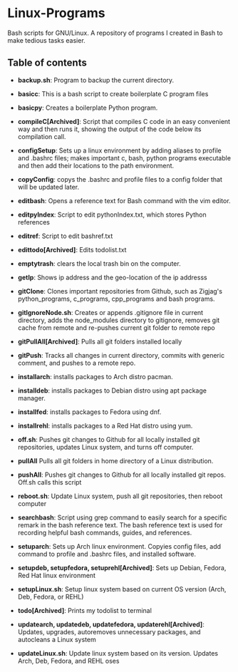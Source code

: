 # Linux-Programs
Bash scripts for GNU/Linux. A repository of programs I created in Bash to make tedious tasks easier.

## Table of contents
* **backup.sh**: Program to backup the current directory.

* **basicc**: This is a bash script to create boilerplate C program files

* **basicpy**: Creates a boilerplate Python program.

* **compileC[Archived]**: Script that compiles C code in an easy convenient way and then runs it, showing the output of the code below its compilation call.

* **configSetup**: Sets up a linux environment by adding aliases to profile and .bashrc files; makes important c, bash, python programs executable and then add their locations to the path environment.

* **copyConfig**: copys the .bashrc and profile files to a config folder that will be updated later.

* **editbash**: Opens a reference text for Bash command with the vim editor.

* **editpyIndex**: Script to edit pythonIndex.txt, which stores Python references

* **editref**: Script to edit bashref.txt

* **edittodo[Archived]**: Edits todolist.txt

* **emptytrash**: clears the local trash bin on the computer.

* **getIp**: Shows ip address and the geo-location of the ip addresss

* **gitClone**: Clones important repositories from Github, such as Zigjag's python_programs, c_programs, cpp_programs and bash programs.

* **gitIgnoreNode.sh**: Creates or appends .gitignore file in current directory, adds the node_modules directory to gitignore, removes git cache from remote and re-pushes current git folder to remote repo

* **gitPullAll[Archived]**: Pulls all git folders installed locally

* **gitPush**: Tracks all changes in current directory, commits with generic comment, and pushes to a remote repo.

* **installarch**: installs packages to Arch distro pacman.

* **installdeb**: installs packages to Debian distro using apt package manager.

* **installfed**: installs packages to Fedora using dnf.

* **installrehl**: installs packages to a Red Hat distro using yum.

* **off.sh**: Pushes git changes to Github for all locally installed git repositories, updates Linux system, and turns off computer.

* **pullAll** Pulls all git folders in home directory of a Linux distribution.

* **pushAll**: Pushes git changes to Github for all locally installed git repos. Off.sh calls this script

* **reboot.sh**: Update Linux system, push all git repositories, then reboot computer

* **searchbash**: Script using grep command to easily search for a specific remark in the bash reference text. The bash reference text is  used for recording helpful bash commands, guides, and references.

* **setuparch**: Sets up Arch linux environment. Copyies config files, add command to profile and .bashrc files, and installed software.

* **setupdeb, setupfedora, setuprehl[Archived]**: Sets up Debian, Fedora, Red Hat linux environment

* **setupLinux.sh**: Setup linux system based on current OS version (Arch, Deb, Fedora, or REHL)

* **todo[Archived]**: Prints my todolist to terminal

* **updatearch, updatedeb, updatefedora, updaterehl[Archived]**: Updates, upgrades, autoremoves unnecessary packages, and autocleans a Linux system

* **updateLinux.sh**: Update linux system based on its version. Updates Arch, Deb, Fedora, and REHL oses
